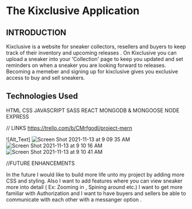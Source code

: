 # The Kixclusive Application 

## INTRODUCTION
Kixclusive is a website for sneaker collectors, resellers and buyers to keep track of their inventory and 
upcoming releases . 
On Kixclusive you can upload a sneaker into your 'Collection' page to keep you updated and set reminders 
on when a sneaker you are looking forward to releases. 
Becoming a memeber and signing up for kixclusive gives you exclusive access to buy and sell sneakers.

## Technologies Used 
HTML
CSS
JAVASCRIPT
SASS
REACT
MONGODB & MONGOOSE 
NODE 
EXPRESS 

// LINKS 
https://trello.com/b/CMrfgodI/project-mern

![Alt_Text] 
![Screen Shot 2021-11-13 at 9 09 35 AM](https://user-images.githubusercontent.com/87740448/141649237-e9cb2504-1e9a-412b-b705-d43ca0f2d859.png)
![Screen Shot 2021-11-13 at 9 10 16 AM](https://user-images.githubusercontent.com/87740448/141649242-f4c661c8-558a-4cd4-8d05-0598daf30199.png)
![Screen Shot 2021-11-13 at 9 10 41 AM](https://user-images.githubusercontent.com/87740448/141649245-c12cf641-4687-4a3f-a726-3df84ba07e8f.png)


//FUTURE ENHANCEMENTS 

In the future I would like to build more life unto my project by adding more CSS and styling. 
Also I want to add features where you can view sneaker more into detail ( Ex: Zooming in , Spining around 
etc.) 
I want to get more familiar with Authorization and I want to have buyers and sellers be able to communicate with each other 
with a messanger option .
